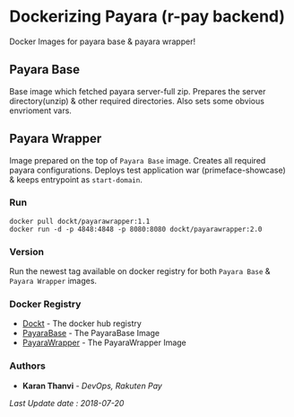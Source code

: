 # Dockerizing Payara (r-pay backend)
Docker Images for payara base & payara wrapper!


## Payara Base
Base image which fetched payara server-full zip. Prepares the server directory(unzip) & other required directories.
Also sets some obvious envrioment vars.

 
## Payara Wrapper
Image prepared on the top of `Payara Base` image.
Creates all required payara configurations.
Deploys test application war (primeface-showcase) & keeps entrypoint as `start-domain`.


### Run
```
docker pull dockt/payarawrapper:1.1
docker run -d -p 4848:4848 -p 8080:8080 dockt/payarawrapper:2.0
```


### Version
Run the newest tag available on docker registry for both `Payara Base` & `Payara Wrapper` images.


### Docker Registry
* [Dockt](https://hub.docker.com/u/dockt/) - The docker hub registry
* [PayaraBase](https://hub.docker.com/r/dockt/payarabase/) - The PayaraBase Image
* [PayaraWrapper](https://hub.docker.com/r/dockt/payarawrapper/) - The PayaraWrapper Image


### Authors
* **Karan Thanvi** - *DevOps, Rakuten Pay* 

*Last Update date : 2018-07-20*


